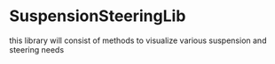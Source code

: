 # SuspensionSteeringLib
this library will consist of methods to visualize various suspension and steering needs
